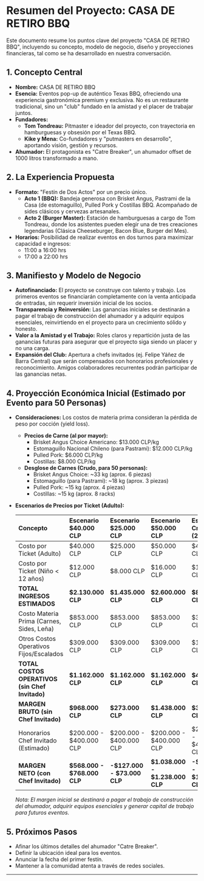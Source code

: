 # Resumen del Proyecto: CASA DE RETIRO BBQ

Este documento resume los puntos clave del proyecto "CASA DE RETIRO BBQ", incluyendo su concepto, modelo de negocio, diseño y proyecciones financieras, tal como se ha desarrollado en nuestra conversación.

## 1. Concepto Central

*   **Nombre:** CASA DE RETIRO BBQ
*   **Esencia:** Eventos pop-up de auténtico Texas BBQ, ofreciendo una experiencia gastronómica premium y exclusiva. No es un restaurante tradicional, sino un "club" fundado en la amistad y el placer de trabajar juntos.
*   **Fundadores:**
    *   **Tom Tondreau:** Pitmaster e ideador del proyecto, con trayectoria en hamburguesas y obsesión por el Texas BBQ.
    *   **Kike y Mena:** Co-fundadores y "putmasters en desarrollo", aportando visión, gestión y recursos.
*   **Ahumador:** El protagonista es "Catre Breaker", un ahumador offset de 1000 litros transformado a mano.

## 2. La Experiencia Propuesta

*   **Formato:** "Festín de Dos Actos" por un precio único.
    *   **Acto 1 (BBQ):** Bandeja generosa con Brisket Angus, Pastrami de la Casa (de estomaguillo), Pulled Pork y Costillas BBQ. Acompañado de sides clásicos y cervezas artesanales.
    *   **Acto 2 (Burger Master):** Estación de hamburguesas a cargo de Tom Tondreau, donde los asistentes pueden elegir una de tres creaciones legendarias (Clásica Cheeseburger, Bacon Blue, Burger del Mes).
*   **Horarios:** Posibilidad de realizar eventos en dos turnos para maximizar capacidad e ingresos:
    *   11:00 a 16:00 hrs
    *   17:00 a 22:00 hrs

## 3. Manifiesto y Modelo de Negocio

*   **Autofinanciado:** El proyecto se construye con talento y trabajo. Los primeros eventos se financiarán completamente con la venta anticipada de entradas, sin requerir inversión inicial de los socios.
*   **Transparencia y Reinversión:** Las ganancias iniciales se destinarán a pagar el trabajo de construcción del ahumador y a adquirir equipos esenciales, reinvirtiendo en el proyecto para un crecimiento sólido y honesto.
*   **Valor a la Amistad y el Trabajo:** Roles claros y repartición justa de las ganancias futuras para asegurar que el proyecto siga siendo un placer y no una carga.
*   **Expansión del Club:** Apertura a chefs invitados (ej. Felipe Yáñez de Barra Central) que serán compensados con honorarios profesionales y reconocimiento. Amigos colaboradores recurrentes podrán participar de las ganancias netas.

## 4. Proyección Económica Inicial (Estimado por Evento para 50 Personas)

*   **Consideraciones:** Los costos de materia prima consideran la pérdida de peso por cocción (yield loss).
    *   **Precios de Carne (al por mayor):**
        *   Brisket Angus Choice Americano: $13.000 CLP/kg
        *   Estomaguillo Nacional Chileno (para Pastrami): $12.000 CLP/kg
        *   Pulled Pork: $6.000 CLP/kg
        *   Costillas: $8.000 CLP/kg
    *   **Desglose de Carnes (Crudo, para 50 personas):**
        *   Brisket Angus Choice: ~33 kg (aprox. 6 piezas)
        *   Estomaguillo (para Pastrami): ~18 kg (aprox. 3 piezas)
        *   Pulled Pork: ~15 kg (aprox. 4 piezas)
        *   Costillas: ~15 kg (aprox. 8 racks)

*   **Escenarios de Precios por Ticket (Adulto):**

    | Concepto                               | Escenario $40.000 CLP | Escenario $25.000 CLP | Escenario $50.000 CLP | Escenario Crítico (20 Pax) | Dos Turnos (100 Pax) |
    | :------------------------------------- | :-------------------- | :-------------------- | :-------------------- | :------------------------- | :------------------- |
    | Costo por Ticket (Adulto)              | $40.000 CLP           | $25.000 CLP           | $50.000 CLP           | $40.000 CLP                | $40.000 CLP          |
    | Costo por Ticket (Niño < 12 años)      | $12.000 CLP           | $8.000 CLP            | $16.000 CLP           | $12.000 CLP                | $12.000 CLP          |
    | **TOTAL INGRESOS ESTIMADOS**           | **$2.130.000 CLP**    | **$1.435.000 CLP**    | **$2.600.000 CLP**    | **$852.000 CLP**           | **$4.260.000 CLP**   |
    | Costo Materia Prima (Carnes, Sides, Leña) | $853.000 CLP          | $853.000 CLP          | $853.000 CLP          | $341.200 CLP               | $1.706.000 CLP       |
    | Otros Costos Operativos Fijos/Escalados | $309.000 CLP          | $309.000 CLP          | $309.000 CLP          | $144.000 CLP               | $618.000 CLP         |
    | **TOTAL COSTOS OPERATIVOS (sin Chef Invitado)** | **$1.162.000 CLP**    | **$1.162.000 CLP**    | **$1.162.000 CLP**    | **$485.200 CLP**           | **$2.324.000 CLP**   |
    | **MARGEN BRUTO (sin Chef Invitado)**   | **$968.000 CLP**      | **$273.000 CLP**      | **$1.438.000 CLP**    | **$366.800 CLP**           | **$1.936.000 CLP**   |
    | Honorarios Chef Invitado (Estimado)    | $200.000 - $400.000 CLP | $200.000 - $400.000 CLP | $200.000 - $400.000 CLP | $200.000 - $400.000 CLP    | $200.000 - $400.000 CLP |
    | **MARGEN NETO (con Chef Invitado)**    | **$568.000 - $768.000 CLP** | **-$127.000 - $73.000 CLP** | **$1.038.000 - $1.238.000 CLP** | **-$33.200 - $166.800 CLP** | **$1.536.000 - $1.736.000 CLP** |

    *Nota: El margen inicial se destinará a pagar el trabajo de construcción del ahumador, adquirir equipos esenciales y generar capital de trabajo para futuros eventos.*

## 5. Próximos Pasos

*   Afinar los últimos detalles del ahumador "Catre Breaker".
*   Definir la ubicación ideal para los eventos.
*   Anunciar la fecha del primer festín.
*   Mantener a la comunidad atenta a través de redes sociales.

---
